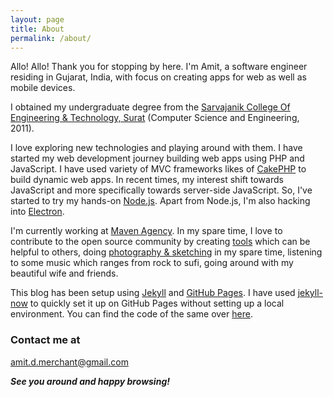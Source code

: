 ```yaml
---
layout: page
title: About
permalink: /about/
---
```


Allo! Allo! Thank you for stopping by here. I'm Amit, a software engineer residing in Gujarat, India, with focus on creating apps for web as well as mobile devices.

I obtained my undergraduate degree from the [Sarvajanik College Of Engineering & Technology, Surat](http://scet.ac.in) (Computer Science and Engineering, 2011).

I love exploring new technologies and playing around with them. I have started my web development journey building web apps using PHP and JavaScript. I have used variety of MVC frameworks likes of [CakePHP](http://cakephp.org) to build dynamic web apps. In recent times, my interest shift towards JavaScript and more specifically towards server-side JavaScript. So, I've started to try my hands-on [Node.js](https://nodejs.org/en). Apart from Node.js, I'm also hacking into [Electron](http://electron.atom.io).

I'm currently working at [Maven Agency](http://www.mavenagency.co.za). In my spare time, I love to contribute to the open source community by creating [tools](https://github.com/amitmerchant1990) which can be helpful to others, doing [photography & sketching](https://www.instagram.com/amit_merchant/) in my spare time, listening to some music which ranges from rock to sufi, going around with my beautiful wife and friends.

This blog has been setup using [Jekyll](http://jekyllrb.com) and [GitHub Pages](https://pages.github.com). I have used [jekyll-now](https://github.com/barryclark/jekyll-now) to quickly set it up on GitHub Pages without setting up a local environment. You can find the code of the same over [here](https://github.com/amitmerchant1990/amitmerchant1990.github.io).

### Contact me at

[amit.d.merchant@gmail.com](mailto:amit.d.merchant@gmail.com)

**_See you around and happy browsing!_**
